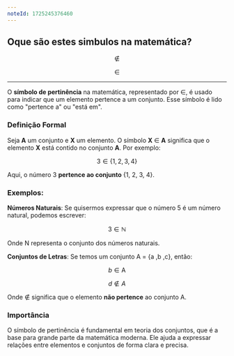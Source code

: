 ```yaml
---
noteId: 1725245376460
---
```


## Oque são estes simbulos na matemática?

$$
\notin
$$

$$
\in
$$

---

O **símbolo de pertinência** na matemática, representado por ∈, é usado para indicar que um elemento pertence a um conjunto. Esse símbolo é lido como "pertence a" ou "está em".

### Definição Formal

Seja **A** um conjunto e **X** um elemento. O símbolo **X** ∈ **A** significa que o elemento **X** está contido no conjunto **A**. Por exemplo:

$$
3 \in \{1,2,3,4\}
$$

Aqui, o número 3 **pertence ao conjunto** {1, 2, 3, 4}.

### Exemplos:

**Números Naturais**: Se quisermos expressar que o número 5 é um número natural, podemos escrever:

$$
3 \in \mathbb{N}
$$

Onde N representa o conjunto dos números naturais.

**Conjuntos de Letras**: Se temos um conjunto A = {a ,b ,c}, então:

$$
b \in \text{A}
$$

$$
d \notin A
$$

Onde ∉ significa que o elemento **não pertence** ao conjunto A.

### Importância

O símbolo de pertinência é fundamental em teoria dos conjuntos, que é a base para grande parte da matemática moderna. Ele ajuda a expressar relações entre elementos e conjuntos de forma clara e precisa.
